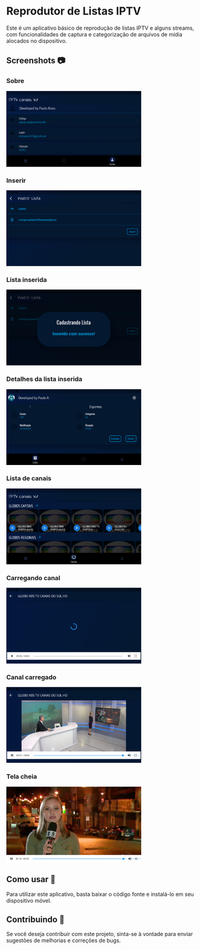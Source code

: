 # Reprodutor de Listas IPTV

Este é um aplicativo básico de reprodução de listas IPTV e alguns streams, com funcionalidades de captura e categorização de arquivos de mídia alocados no dispositivo.

## Screenshots 📷

### Sobre
<img src="screenshots/detalhes.png" height="200em" /> 

### Inserir
<img src="screenshots/inserir.png" height="200em" />

### Lista inserida
<img src="screenshots/inserido.png" height="200em" /> 

### Detalhes da lista inserida
<img src="screenshots/detalhes_apos_inserir.png" height="200em" /> 

### Lista de canais
<img src="screenshots/abacarregada.png" height="200em" /> 

### Carregando canal
<img src="screenshots/carregando_canal.png" height="200em" /> 

### Canal carregado
<img src="screenshots/canal_carregado.png" height="200em" />

### Tela cheia
<img src="screenshots/canal_tela_cheia.png" height="200em" /> 

## Como usar 🤔

Para utilizar este aplicativo, basta baixar o código fonte e instalá-lo em seu dispositivo móvel.

## Contribuindo 🤝

Se você deseja contribuir com este projeto, sinta-se à vontade para enviar sugestões de melhorias e correções de bugs.

